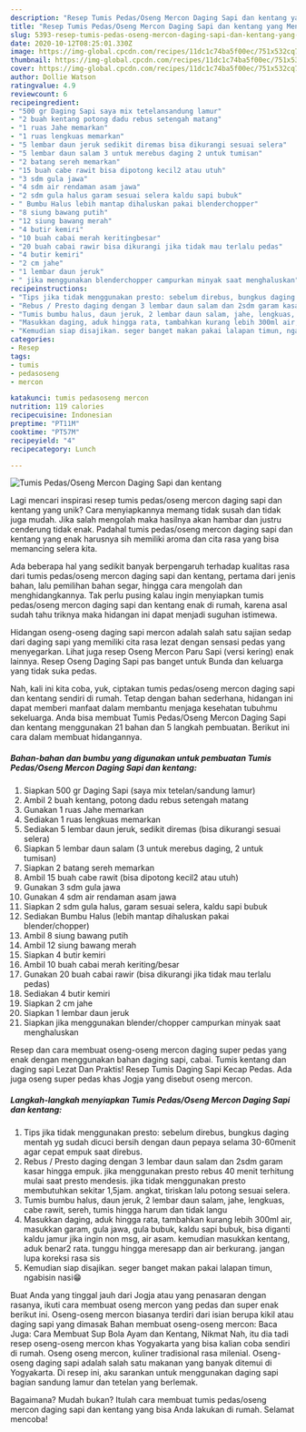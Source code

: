 ```yaml
---
description: "Resep Tumis Pedas/Oseng Mercon Daging Sapi dan kentang yang Menggugah Selera"
title: "Resep Tumis Pedas/Oseng Mercon Daging Sapi dan kentang yang Menggugah Selera"
slug: 5393-resep-tumis-pedas-oseng-mercon-daging-sapi-dan-kentang-yang-menggugah-selera
date: 2020-10-12T08:25:01.330Z
image: https://img-global.cpcdn.com/recipes/11dc1c74ba5f00ec/751x532cq70/tumis-pedasoseng-mercon-daging-sapi-dan-kentang-foto-resep-utama.jpg
thumbnail: https://img-global.cpcdn.com/recipes/11dc1c74ba5f00ec/751x532cq70/tumis-pedasoseng-mercon-daging-sapi-dan-kentang-foto-resep-utama.jpg
cover: https://img-global.cpcdn.com/recipes/11dc1c74ba5f00ec/751x532cq70/tumis-pedasoseng-mercon-daging-sapi-dan-kentang-foto-resep-utama.jpg
author: Dollie Watson
ratingvalue: 4.9
reviewcount: 6
recipeingredient:
- "500 gr Daging Sapi saya mix tetelansandung lamur"
- "2 buah kentang potong dadu rebus setengah matang"
- "1 ruas Jahe memarkan"
- "1 ruas lengkuas memarkan"
- "5 lembar daun jeruk sedikit diremas bisa dikurangi sesuai selera"
- "5 lembar daun salam 3 untuk merebus daging 2 untuk tumisan"
- "2 batang sereh memarkan"
- "15 buah cabe rawit bisa dipotong kecil2 atau utuh"
- "3 sdm gula jawa"
- "4 sdm air rendaman asam jawa"
- "2 sdm gula halus garam sesuai selera kaldu sapi bubuk"
- " Bumbu Halus lebih mantap dihaluskan pakai blenderchopper"
- "8 siung bawang putih"
- "12 siung bawang merah"
- "4 butir kemiri"
- "10 buah cabai merah keritingbesar"
- "20 buah cabai rawir bisa dikurangi jika tidak mau terlalu pedas"
- "4 butir kemiri"
- "2 cm jahe"
- "1 lembar daun jeruk"
- " jika menggunakan blenderchopper campurkan minyak saat menghaluskan"
recipeinstructions:
- "Tips jika tidak menggunakan presto: sebelum direbus, bungkus daging mentah yg sudah dicuci bersih dengan daun pepaya selama 30-60menit agar cepat empuk saat direbus."
- "Rebus / Presto daging dengan 3 lembar daun salam dan 2sdm garam kasar hingga empuk. jika menggunakan presto rebus 40 menit terhitung mulai saat presto mendesis. jika tidak menggunakan presto membutuhkan sekitar 1,5jam. angkat, tiriskan lalu potong sesuai selera."
- "Tumis bumbu halus, daun jeruk, 2 lembar daun salam, jahe, lengkuas, cabe rawit, sereh, tumis hingga harum dan tidak langu"
- "Masukkan daging, aduk hingga rata, tambahkan kurang lebih 300ml air, masukkan garam, gula jawa, gula bubuk, kaldu sapi bubuk, bisa diganti kaldu jamur jika ingin non msg, air asam. kemudian masukkan kentang, aduk benar2 rata. tunggu hingga meresapp dan air berkurang. jangan lupa koreksi rasa sis"
- "Kemudian siap disajikan. seger banget makan pakai lalapan timun, ngabisin nasi😁"
categories:
- Resep
tags:
- tumis
- pedasoseng
- mercon

katakunci: tumis pedasoseng mercon 
nutrition: 119 calories
recipecuisine: Indonesian
preptime: "PT11M"
cooktime: "PT57M"
recipeyield: "4"
recipecategory: Lunch

---
```



![Tumis Pedas/Oseng Mercon Daging Sapi dan kentang](https://img-global.cpcdn.com/recipes/11dc1c74ba5f00ec/751x532cq70/tumis-pedasoseng-mercon-daging-sapi-dan-kentang-foto-resep-utama.jpg)

Lagi mencari inspirasi resep tumis pedas/oseng mercon daging sapi dan kentang yang unik? Cara menyiapkannya memang tidak susah dan tidak juga mudah. Jika salah mengolah maka hasilnya akan hambar dan justru cenderung tidak enak. Padahal tumis pedas/oseng mercon daging sapi dan kentang yang enak harusnya sih memiliki aroma dan cita rasa yang bisa memancing selera kita.

Ada beberapa hal yang sedikit banyak berpengaruh terhadap kualitas rasa dari tumis pedas/oseng mercon daging sapi dan kentang, pertama dari jenis bahan, lalu pemilihan bahan segar, hingga cara mengolah dan menghidangkannya. Tak perlu pusing kalau ingin menyiapkan tumis pedas/oseng mercon daging sapi dan kentang enak di rumah, karena asal sudah tahu triknya maka hidangan ini dapat menjadi suguhan istimewa.

Hidangan oseng-oseng daging sapi mercon adalah salah satu sajian sedap dari daging sapi yang memiliki cita rasa lezat dengan sensasi pedas yang menyegarkan. Lihat juga resep Oseng Mercon Paru Sapi (versi kering) enak lainnya. Resep Oseng Daging Sapi pas banget untuk Bunda dan keluarga yang tidak suka pedas.


Nah, kali ini kita coba, yuk, ciptakan tumis pedas/oseng mercon daging sapi dan kentang sendiri di rumah. Tetap dengan bahan sederhana, hidangan ini dapat memberi manfaat dalam membantu menjaga kesehatan tubuhmu sekeluarga. Anda bisa membuat Tumis Pedas/Oseng Mercon Daging Sapi dan kentang menggunakan 21 bahan dan 5 langkah pembuatan. Berikut ini cara dalam membuat hidangannya.

<!--inarticleads1-->

##### Bahan-bahan dan bumbu yang digunakan untuk pembuatan Tumis Pedas/Oseng Mercon Daging Sapi dan kentang:

1. Siapkan 500 gr Daging Sapi (saya mix tetelan/sandung lamur)
1. Ambil 2 buah kentang, potong dadu rebus setengah matang
1. Gunakan 1 ruas Jahe memarkan
1. Sediakan 1 ruas lengkuas memarkan
1. Sediakan 5 lembar daun jeruk, sedikit diremas (bisa dikurangi sesuai selera)
1. Siapkan 5 lembar daun salam (3 untuk merebus daging, 2 untuk tumisan)
1. Siapkan 2 batang sereh memarkan
1. Ambil 15 buah cabe rawit (bisa dipotong kecil2 atau utuh)
1. Gunakan 3 sdm gula jawa
1. Gunakan 4 sdm air rendaman asam jawa
1. Siapkan 2 sdm gula halus, garam sesuai selera, kaldu sapi bubuk
1. Sediakan  Bumbu Halus (lebih mantap dihaluskan pakai blender/chopper)
1. Ambil 8 siung bawang putih
1. Ambil 12 siung bawang merah
1. Siapkan 4 butir kemiri
1. Ambil 10 buah cabai merah keriting/besar
1. Gunakan 20 buah cabai rawir (bisa dikurangi jika tidak mau terlalu pedas)
1. Sediakan 4 butir kemiri
1. Siapkan 2 cm jahe
1. Siapkan 1 lembar daun jeruk
1. Siapkan  jika menggunakan blender/chopper campurkan minyak saat menghaluskan


Resep dan cara membuat oseng-oseng mercon daging super pedas yang enak dengan menggunakan bahan daging sapi, cabai. Tumis kentang dan daging sapi Lezat Dan Praktis! Resep Tumis Daging Sapi Kecap Pedas. Ada juga oseng super pedas khas Jogja yang disebut oseng mercon. 

<!--inarticleads2-->

##### Langkah-langkah menyiapkan Tumis Pedas/Oseng Mercon Daging Sapi dan kentang:

1. Tips jika tidak menggunakan presto: sebelum direbus, bungkus daging mentah yg sudah dicuci bersih dengan daun pepaya selama 30-60menit agar cepat empuk saat direbus.
1. Rebus / Presto daging dengan 3 lembar daun salam dan 2sdm garam kasar hingga empuk. jika menggunakan presto rebus 40 menit terhitung mulai saat presto mendesis. jika tidak menggunakan presto membutuhkan sekitar 1,5jam. angkat, tiriskan lalu potong sesuai selera.
1. Tumis bumbu halus, daun jeruk, 2 lembar daun salam, jahe, lengkuas, cabe rawit, sereh, tumis hingga harum dan tidak langu
1. Masukkan daging, aduk hingga rata, tambahkan kurang lebih 300ml air, masukkan garam, gula jawa, gula bubuk, kaldu sapi bubuk, bisa diganti kaldu jamur jika ingin non msg, air asam. kemudian masukkan kentang, aduk benar2 rata. tunggu hingga meresapp dan air berkurang. jangan lupa koreksi rasa sis
1. Kemudian siap disajikan. seger banget makan pakai lalapan timun, ngabisin nasi😁


Buat Anda yang tinggal jauh dari Jogja atau yang penasaran dengan rasanya, ikuti cara membuat oseng mercon yang pedas dan super enak berikut ini. Oseng-oseng mercon biasanya terdiri dari isian berupa kikil atau daging sapi yang dimasak Bahan membuat oseng-oseng mercon: Baca Juga: Cara Membuat Sup Bola Ayam dan Kentang, Nikmat Nah, itu dia tadi resep oseng-oseng mercon khas Yogyakarta yang bisa kalian coba sendiri di rumah. Oseng oseng mercon, kuliner tradisional rasa milenial. Oseng-oseng daging sapi adalah salah satu makanan yang banyak ditemui di Yogyakarta. Di resep ini, aku sarankan untuk menggunakan daging sapi bagian sandung lamur dan tetelan yang berlemak. 

Bagaimana? Mudah bukan? Itulah cara membuat tumis pedas/oseng mercon daging sapi dan kentang yang bisa Anda lakukan di rumah. Selamat mencoba!
